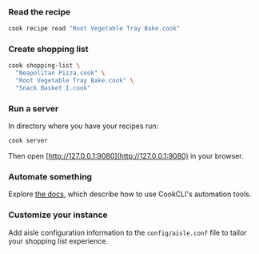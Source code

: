 ### Read the recipe

```sh
cook recipe read "Root Vegetable Tray Bake.cook"
```

### Create shopping list

```sh
cook shopping-list \
  "Neapolitan Pizza.cook" \
  "Root Vegetable Tray Bake.cook" \
  "Snack Basket I.cook"
```

### Run a server

In directory where you have your recipes run:

```sh
cook server
```

Then open [http://127.0.0.1:9080](http://127.0.0.1:9080) in your browser.

### Automate something

Explore [the docs](https://cooklang.org/cli/help/), which describe how to use CookCLI's automation tools.

### Customize your instance

Add aisle configuration information to the `config/aisle.conf` file to tailor your shopping list experience.




